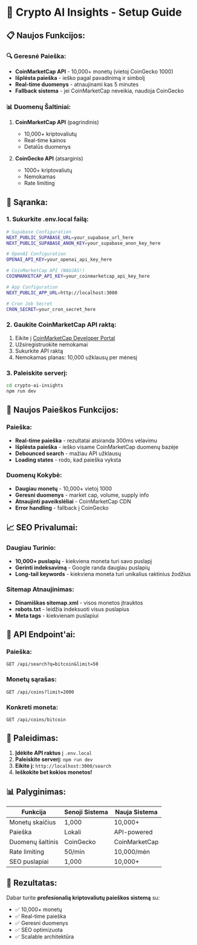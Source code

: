# 🚀 Crypto AI Insights - Setup Guide

## 📋 **Naujos Funkcijos:**

### **🔍 Geresnė Paieška:**
- **CoinMarketCap API** - 10,000+ monetų (vietoj CoinGecko 1000)
- **Išplėsta paieška** - ieško pagal pavadinimą ir simbolį
- **Real-time duomenys** - atnaujinami kas 5 minutes
- **Fallback sistema** - jei CoinMarketCap neveikia, naudoja CoinGecko

### **📊 Duomenų Šaltiniai:**
1. **CoinMarketCap API** (pagrindinis)
   - 10,000+ kriptovaliutų
   - Real-time kainos
   - Detalūs duomenys
   
2. **CoinGecko API** (atsarginis)
   - 1000+ kriptovaliutų
   - Nemokamas
   - Rate limiting

## 🔧 **Sąranka:**

### **1. Sukurkite .env.local failą:**

```bash
# Supabase Configuration
NEXT_PUBLIC_SUPABASE_URL=your_supabase_url_here
NEXT_PUBLIC_SUPABASE_ANON_KEY=your_supabase_anon_key_here

# OpenAI Configuration
OPENAI_API_KEY=your_openai_api_key_here

# CoinMarketCap API (NAUJAS!)
COINMARKETCAP_API_KEY=your_coinmarketcap_api_key_here

# App Configuration
NEXT_PUBLIC_APP_URL=http://localhost:3000

# Cron Job Secret
CRON_SECRET=your_cron_secret_here
```

### **2. Gaukite CoinMarketCap API raktą:**

1. Eikite į [CoinMarketCap Developer Portal](https://coinmarketcap.com/api/)
2. Užsiregistruokite nemokamai
3. Sukurkite API raktą
4. Nemokamas planas: 10,000 užklausų per mėnesį

### **3. Paleiskite serverį:**

```bash
cd crypto-ai-insights
npm run dev
```

## 🎯 **Naujos Paieškos Funkcijos:**

### **Paieška:**
- **Real-time paieška** - rezultatai atsiranda 300ms vėlavimu
- **Išplėsta paieška** - ieško visame CoinMarketCap duomenų bazėje
- **Debounced search** - mažiau API užklausų
- **Loading states** - rodo, kad paieška vyksta

### **Duomenų Kokybė:**
- **Daugiau monetų** - 10,000+ vietoj 1000
- **Geresni duomenys** - market cap, volume, supply info
- **Atnaujinti paveikslėliai** - CoinMarketCap CDN
- **Error handling** - fallback į CoinGecko

## 📈 **SEO Privalumai:**

### **Daugiau Turinio:**
- **10,000+ puslapių** - kiekviena moneta turi savo puslapį
- **Gerinti indeksavimą** - Google randa daugiau puslapių
- **Long-tail keywords** - kiekviena moneta turi unikalius raktinius žodžius

### **Sitemap Atnaujinimas:**
- **Dinamiškas sitemap.xml** - visos monetos įtrauktos
- **robots.txt** - leidžia indeksuoti visus puslapius
- **Meta tags** - kiekvienam puslapiui

## 🔄 **API Endpoint'ai:**

### **Paieška:**
```
GET /api/search?q=bitcoin&limit=50
```

### **Monetų sąrašas:**
```
GET /api/coins?limit=2000
```

### **Konkreti moneta:**
```
GET /api/coins/bitcoin
```

## 🚀 **Paleidimas:**

1. **Įdėkite API raktus** į `.env.local`
2. **Paleiskite serverį:** `npm run dev`
3. **Eikite į:** `http://localhost:3000/search`
4. **Ieškokite bet kokios monetos!**

## 📊 **Palyginimas:**

| Funkcija | Senoji Sistema | Nauja Sistema |
|----------|----------------|---------------|
| Monetų skaičius | 1,000 | 10,000+ |
| Paieška | Lokali | API-powered |
| Duomenų šaltinis | CoinGecko | CoinMarketCap |
| Rate limiting | 50/min | 10,000/mėn |
| SEO puslapiai | 1,000 | 10,000+ |

## 🎉 **Rezultatas:**

Dabar turite **profesionalią kriptovaliutų paieškos sistemą** su:
- ✅ 10,000+ monetų
- ✅ Real-time paieška
- ✅ Geresni duomenys
- ✅ SEO optimizuota
- ✅ Scalable architektūra

